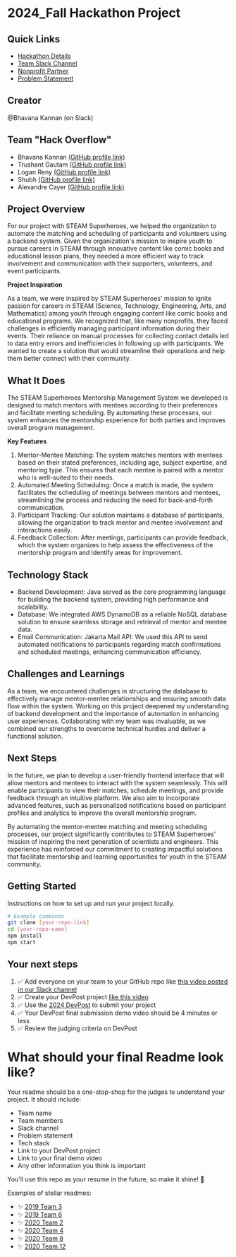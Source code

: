 
# 2024_Fall Hackathon Project

## Quick Links
- [Hackathon Details](https://www.ohack.dev/hack/2024_fall)
- [Team Slack Channel](https://opportunity-hack.slack.com/app_redirect?channel=hack_overflow123)
- [Nonprofit Partner](https://ohack.dev/nonprofit/Rl2kkn5VRzydq9gE2DjX)
- [Problem Statement](https://ohack.dev/project/KNcxMWT2sfZWxGvcyYe3)

## Creator
@Bhavana Kannan (on Slack)

## Team "Hack Overflow"
- Bhavana Kannan [(GitHub profile link)](https://github.com/BK5102)
- Trushant Gautam [(GitHub profile link)](https://github.com/Trushant29)
- Logan Reny [(GitHub profile link)](https://github.com/gregv)
- Shubh [(GitHub profile link)](https://github.com/Shubh2k01)
- Alexandre Cayer [(GitHub profile link)](https://github.com/acayer)
<!-- Add all team members -->

## Project Overview
For our project with STEAM Superheroes, we helped the organization to automate the matching and scheduling of participants and volunteers using a backend system. Given the organization's mission to inspire youth to pursue careers in STEAM through innovative content like comic books and educational lesson plans, they needed a more efficient way to track involvement and communication with their supporters, volunteers, and event participants.

**Project Inspiration**

As a team, we were inspired by STEAM Superheroes' mission to ignite passion for careers in STEAM (Science, Technology, Engineering, Arts, and Mathematics) among youth through engaging content like comic books and educational programs. We recognized that, like many nonprofits, they faced challenges in efficiently managing participant information during their events. Their reliance on manual processes for collecting contact details led to data entry errors and inefficiencies in following up with participants. We wanted to create a solution that would streamline their operations and help them better connect with their community.

## What It Does
The STEAM Superheroes Mentorship Management System we developed is designed to match mentors with mentees according to their preferences and facilitate meeting scheduling. By automating these processes, our system enhances the mentorship experience for both parties and improves overall program management.

**Key Features**

1. Mentor-Mentee Matching: The system matches mentors with mentees based on their stated preferences, including age, subject expertise, and mentoring type. This ensures that each mentee is paired with a mentor who is well-suited to their needs.
2. Automated Meeting Scheduling: Once a match is made, the system facilitates the scheduling of meetings between mentors and mentees, streamlining the process and reducing the need for back-and-forth communication.
3. Participant Tracking: Our solution maintains a database of participants, allowing the organization to track mentor and mentee involvement and interactions easily.
4. Feedback Collection: After meetings, participants can provide feedback, which the system organizes to help assess the effectiveness of the mentorship program and identify areas for improvement.

## Technology Stack
- Backend Development: Java served as the core programming language for building the backend system, providing high performance and scalability.
- Database: We integrated AWS DynamoDB as a reliable NoSQL database solution to ensure seamless storage and retrieval of mentor and mentee data.
- Email Communication: Jakarta Mail API: We used this API to send automated notifications to participants regarding match confirmations and scheduled meetings, enhancing communication efficiency.
  
## Challenges and Learnings

As a team, we encountered challenges in structuring the database to effectively manage mentor-mentee relationships and ensuring smooth data flow within the system. Working on this project deepened my understanding of backend development and the importance of automation in enhancing user experiences. Collaborating with my team was invaluable, as we combined our strengths to overcome technical hurdles and deliver a functional solution.

## Next Steps

In the future, we plan to develop a user-friendly frontend interface that will allow mentors and mentees to interact with the system seamlessly. This will enable participants to view their matches, schedule meetings, and provide feedback through an intuitive platform. We also aim to incorporate advanced features, such as personalized notifications based on participant profiles and analytics to improve the overall mentorship program.

By automating the mentor-mentee matching and meeting scheduling processes, our project significantly contributes to STEAM Superheroes' mission of inspiring the next generation of scientists and engineers. This experience has reinforced our commitment to creating impactful solutions that facilitate mentorship and learning opportunities for youth in the STEAM community.

## Getting Started
Instructions on how to set up and run your project locally.

```bash
# Example commands
git clone [your-repo-link]
cd [your-repo-name]
npm install
npm start
```


## Your next steps
1. ✅ Add everyone on your team to your GitHub repo like [this video posted in our Slack channel](https://opportunity-hack.slack.com/archives/C1Q6YHXQU/p1605657678139600)
2. ✅ Create your DevPost project [like this video](https://youtu.be/vCa7QFFthfU?si=bzMQ91d8j3ZkOD03)
3. ✅ Use the [2024 DevPost](https://opportunity-hack-2024-arizona.devpost.com) to submit your project
4. ✅ Your DevPost final submission demo video should be 4 minutes or less
5. ✅ Review the judging criteria on DevPost

# What should your final Readme look like?
Your readme should be a one-stop-shop for the judges to understand your project. It should include:
- Team name
- Team members
- Slack channel
- Problem statement
- Tech stack
- Link to your DevPost project
- Link to your final demo video
- Any other information you think is important

You'll use this repo as your resume in the future, so make it shine! 🌟

Examples of stellar readmes:
- ✨ [2019 Team 3](https://github.com/2019-Arizona-Opportunity-Hack/Team-3)
- ✨ [2019 Team 6](https://github.com/2019-Arizona-Opportunity-Hack/Team-6)
- ✨ [2020 Team 2](https://github.com/2020-opportunity-hack/Team-02)
- ✨ [2020 Team 4](https://github.com/2020-opportunity-hack/Team-04)
- ✨ [2020 Team 8](https://github.com/2020-opportunity-hack/Team-08)
- ✨ [2020 Team 12](https://github.com/2020-opportunity-hack/Team-12)
